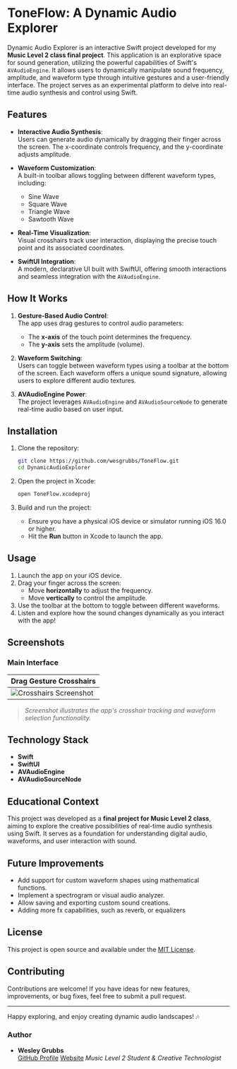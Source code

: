 # ToneFlow: A Dynamic Audio Explorer

Dynamic Audio Explorer is an interactive Swift project developed for my **Music Level 2 class final project**. This application is an explorative space for sound generation, utilizing the powerful capabilities of Swift's `AVAudioEngine`. It allows users to dynamically manipulate sound frequency, amplitude, and waveform type through intuitive gestures and a user-friendly interface. The project serves as an experimental platform to delve into real-time audio synthesis and control using Swift.

## Features

- **Interactive Audio Synthesis**:  
  Users can generate audio dynamically by dragging their finger across the screen. The x-coordinate controls frequency, and the y-coordinate adjusts amplitude.

- **Waveform Customization**:  
  A built-in toolbar allows toggling between different waveform types, including:
  - Sine Wave
  - Square Wave
  - Triangle Wave
  - Sawtooth Wave

- **Real-Time Visualization**:  
  Visual crosshairs track user interaction, displaying the precise touch point and its associated coordinates.

- **SwiftUI Integration**:  
  A modern, declarative UI built with SwiftUI, offering smooth interactions and seamless integration with the `AVAudioEngine`.

## How It Works

1. **Gesture-Based Audio Control**:  
   The app uses drag gestures to control audio parameters:
   - The **x-axis** of the touch point determines the frequency.
   - The **y-axis** sets the amplitude (volume).

2. **Waveform Switching**:  
   Users can toggle between waveform types using a toolbar at the bottom of the screen. Each waveform offers a unique sound signature, allowing users to explore different audio textures.

3. **AVAudioEngine Power**:  
   The project leverages `AVAudioEngine` and `AVAudioSourceNode` to generate real-time audio based on user input.

## Installation

1. Clone the repository:
   ```bash
   git clone https://github.com/wesgrubbs/ToneFlow.git
   cd DynamicAudioExplorer
   ```

2. Open the project in Xcode:
   ```bash
   open ToneFlow.xcodeproj
   ```

3. Build and run the project:
   - Ensure you have a physical iOS device or simulator running iOS 16.0 or higher.
   - Hit the **Run** button in Xcode to launch the app.

## Usage

1. Launch the app on your iOS device.
2. Drag your finger across the screen:
   - Move **horizontally** to adjust the frequency.
   - Move **vertically** to control the amplitude.
3. Use the toolbar at the bottom to toggle between different waveforms.
4. Listen and explore how the sound changes dynamically as you interact with the app!

## Screenshots

### Main Interface
| **Drag Gesture Crosshairs** |
|-----------------------------|
| ![Crosshairs Screenshot](https://github.com/user-attachments/assets/6a809759-4196-4c30-9ddc-1a83e584a374) | 

> *Screenshot illustrates the app's crosshair tracking and waveform selection functionality.*

## Technology Stack

- **Swift**
- **SwiftUI**
- **AVAudioEngine**
- **AVAudioSourceNode**

## Educational Context

This project was developed as a **final project for Music Level 2 class**, aiming to explore the creative possibilities of real-time audio synthesis using Swift. It serves as a foundation for understanding digital audio, waveforms, and user interaction with sound.

## Future Improvements

- Add support for custom waveform shapes using mathematical functions.
- Implement a spectrogram or visual audio analyzer.
- Allow saving and exporting custom sound creations.
- Adding more fx capabilities, such as reverb, or equalizers

## License

This project is open source and available under the [MIT License](LICENSE).

## Contributing

Contributions are welcome! If you have ideas for new features, improvements, or bug fixes, feel free to submit a pull request.

---

Happy exploring, and enjoy creating dynamic audio landscapes! 🎶

### Author

- **Wesley Grubbs**  
  [GitHub Profile](https://github.com/wesgrubbs)
  [Website](https://www.wesleygrubbs.com)
  *Music Level 2 Student & Creative Technologist*
